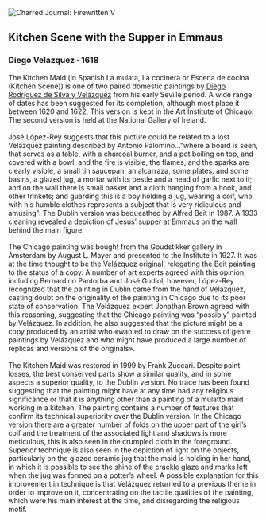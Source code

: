<div class="artwork-of-the-day">
  <div class="container">
    <div class="img-wrapper">
      <img
        src="https://uploads0.wikiart.org/00375/images/diego-velazquez/w1500-vel-zquez-kitchen-maid.jpg!Large.jpg"
        alt="Charred Journal: Firewritten V" />
    </div>
    <div class="artwork-detail">
      <div class="artwork-origin"> 
        <h2 class="artwork-name">Kitchen Scene with the Supper in Emmaus</h2>
        <h3 class="artist">
          Diego Velazquez
                    ·  1618
        </h3>
      </div>
      <p class="description">
        <span class="artwork-description-text ng-binding" ng-bind-html="viewModel.ArtworkOfTheDay.Description | unsafe">The Kitchen Maid (in Spanish La mulata, La cocinera or Escena de cocina (Kitchen Scene)) is one of two paired domestic paintings by <a target="_blank" href="/en/diego-velazquez">Diego Rodríguez de Silva y Velázquez</a> from his early Seville period. A wide range of dates has been suggested for its completion, although most place it between 1620 and 1622. This version is kept in the Art Institute of Chicago. The second version is held at the National Gallery of Ireland.
<br>
<br>José López-Rey suggests that this picture could be related to a lost Velázquez painting described by Antonio Palomino..."where a board is seen, that serves as a table, with a charcoal burner, and a pot boiling on top, and covered with a bowl, and the fire is visible, the flames, and the sparks are clearly visible, a small tin saucepan, an alcarraza, some plates, and some basins, a glazed jug, a mortar with its pestle and a head of garlic next to it; and on the wall there is small basket and a cloth hanging from a hook, and other trinkets; and guarding this is a boy holding a jug, wearing a coif, who with his humble clothes represents a subject that is very ridiculous and amusing". The Dublin version was bequeathed by Alfred Beit in 1987. A 1933 cleaning revealed a depiction of Jesus’ supper at Emmaus on the wall behind the main figure.
<br>
<br>The Chicago painting was bought from the Goudstikker gallery in Amsterdam by August L. Mayer and presented to the Institute in 1927. It was at the time thought to be the Velázquez original, relegating the Beit painting to the status of a copy. A number of art experts agreed with this opinion, including Bernardino Pantorba and José Gudiol, however, López-Rey recognized that the painting in Dublin came from the hand of Velázquez, casting doubt on the originality of the painting in Chicago due to its poor state of conservation. The Velázquez expert Jonathan Brown agreed with this reasoning, suggesting that the Chicago painting was “possibly” painted by Velázquez. In addition, he also suggested that the picture might be a copy produced by an artist who «wanted to draw on the success of genre paintings by Velázquez and who might have produced a large number of replicas and versions of the originals».
<br>
<br>The Kitchen Maid was restored in 1999 by Frank Zuccari. Despite paint losses, the best conserved parts show a similar quality, and in some aspects a superior quality, to the Dublin version. No trace has been found suggesting that the painting might have at any time had any religious significance or that it is anything other than a painting of a mulatto maid working in a kitchen. The painting contains a number of features that confirm its technical superiority over the Dublin version. In the Chicago version there are a greater number of folds on the upper part of the girl’s coif and the treatment of the associated light and shadows is more meticulous, this is also seen in the crumpled cloth in the foreground. Superior technique is also seen in the depiction of light on the objects, particularly on the glazed ceramic jug that the maid is holding in her hand, in which it is possible to see the shine of the crackle glaze and marks left when the jug was formed on a potter’s wheel. A possible explanation for this improvement in technique is that Velázquez returned to a previous theme in order to improve on it, concentrating on the tactile qualities of the painting, which were his main interest at the time, and disregarding the religious motif.</span>
                        <div class="text-shadow-container" ng-show="showShadow" style=""></div>
      </p>
    </div>
  </div>

</div>
